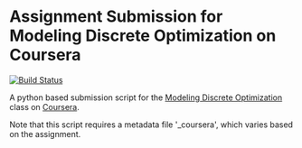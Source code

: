 Assignment Submission for Modeling Discrete Optimization on Coursera
==========

[![Build Status](https://travis-ci.org/ccoffrin/coursera-mdo-submission.svg?branch=master)](https://travis-ci.org/ccoffrin/coursera-mdo-submission)

A python based submission script for the [Modeling Discrete Optimization](https://www.coursera.org/learn/modelingoptimization/) class on [Coursera](https://www.coursera.org).

Note that this script requires a metadata file '_coursera', which varies based on the assignment.
